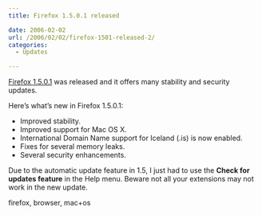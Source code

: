 ```yaml
---
title: Firefox 1.5.0.1 released

date: 2006-02-02
url: /2006/02/02/firefox-1501-released-2/
categories:
  - Updates

---
```

[Firefox 1.5.0.1][1] was released and it offers many stability and security updates.

Here&#8217;s what&#8217;s new in Firefox 1.5.0.1:

  * Improved stability.
  * Improved support for Mac OS X.
  * International Domain Name support for Iceland (.is) is now enabled.
  * Fixes for several memory leaks.
  * Several security enhancements.

Due to the automatic update feature in 1.5, I just had to use the **Check for updates feature** in the Help menu. Beware not all your extensions may not work in the new update.

<tags>firefox, browser, mac+os</tags>

 [1]: http://www.mozilla.com/firefox/releases/1.5.0.1.html